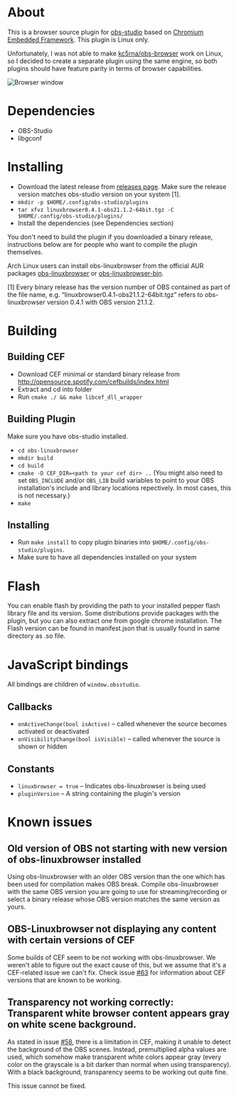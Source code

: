 # About

This is a browser source plugin for [obs-studio](https://github.com/jp9000/obs-studio) based
on [Chromium Embedded Framework](https://bitbucket.org/chromiumembedded/cef). This plugin is Linux only.

Unfortunately, I was not able to make [kc5rna/obs-browser](https://github.com/kc5nra/obs-browser) work on Linux,
so I decided to create a separate plugin using the same engine, so both plugins should have feature parity in
terms of browser capabilities.

![Browser window](img/obs-linuxbrowser.png)

# Dependencies

* OBS-Studio
* libgconf

# Installing

* Download the latest release from [releases page](https://github.com/bazukas/obs-linuxbrowser/releases). Make sure the release version matches obs-studio version on your system [1].
* `mkdir -p $HOME/.config/obs-studio/plugins`
* `tar xfvz linuxbrowser0.4.1-obs21.1.2-64bit.tgz -C $HOME/.config/obs-studio/plugins/`
* Install the dependencies (see Dependencies section)

You don't need to build the plugin if you downloaded a binary release, instructions below are for people
who want to compile the plugin themselves.

Arch Linux users can install obs-linuxbrowser from the official AUR packages [obs-linuxbrowser](https://aur.archlinux.org/packages/obs-linuxbrowser) or [obs-linuxbrowser-bin](https://aur.archlinux.org/packages/obs-linuxbrowser-bin).

[1] Every binary release has the version number of OBS contained as part of the file name, e.g. “linuxbrowser0.4.1-obs21.1.2-64bit.tgz” refers to obs-linuxbrowser version 0.4.1 with OBS version 21.1.2.

# Building

## Building CEF

* Download CEF minimal or standard binary release from http://opensource.spotify.com/cefbuilds/index.html
* Extract and cd into folder
* Run `cmake ./ && make libcef_dll_wrapper`

## Building Plugin

Make sure you have obs-studio installed.

* `cd obs-linuxbrowser`
* `mkdir build`
* `cd build`
* `cmake -D CEF_DIR=<path to your cef dir> ..` (You might also need to set `OBS_INCLUDE` and/or `OBS_LIB` build variables to point to your OBS installation's include and library locations repectively. In most cases, this is not necessary.)
* `make`

## Installing

* Run `make install` to copy plugin binaries into `$HOME/.config/obs-studio/plugins`.
* Make sure to have all dependencies installed on your system

# Flash

You can enable flash by providing the path to your installed pepper flash library file and its version.
Some distributions provide packages with the plugin, but you can also extract one from google chrome installation.
The Flash version can be found in manifest.json that is usually found in same directory as .so file.

# JavaScript bindings
All bindings are children of `window.obsstudio`.

## Callbacks
* `onActiveChange(bool isActive)` – called whenever the source becomes activated or deactivated
* `onVisibilityChange(bool isVisible)` – called whenever the source is shown or hidden

## Constants
* `linuxbrowser = true` – Indicates obs-linuxbrowser is being used
* `pluginVersion` – A string containing the plugin's version

# Known issues
## Old version of OBS not starting with new version of obs-linuxbrowser installed
Using obs-linuxbrowser with an older OBS version than the one which has been used for compilation makes OBS break. Compile obs-linuxbrowser with the same OBS version you are going to use for streaming/recording or select a binary release whose OBS version matches the same version as yours.

## OBS-Linuxbrowser not displaying any content with certain versions of CEF
Some builds of CEF seem to be not working with obs-linuxbrowser.
We weren't able to figure out the exact cause of this, but we assume that it's a CEF-related issue we can't fix.
Check issue [#63](https://github.com/bazukas/obs-linuxbrowser/issues/63) for information about CEF versions that are known to be working.

## Transparency not working correctly: Transparent white browser content appears gray on white scene background.
As stated in issue [#58](https://github.com/bazukas/obs-linuxbrowser/issues/58), there is a limitation in CEF, making it unable to detect the background of the OBS scenes.
Instead, premultiplied alpha values are used, which somehow make transparent white colors appear gray (every color on the grayscale is a bit darker than normal when using transparency).
With a black background, transparency seems to be working out quite fine.

This issue cannot be fixed.
